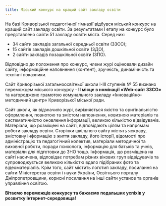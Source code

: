 ```yaml
---
title: Міський конкурс на кращий сайт закладу освіти
---
```


На базі Криворізької педагогічної гімназії відбувся міський конкурс на кращий сайт закладу освіти. За результатами І етапу на конкурс було представлено сайти 51 закладу освіти міста. Серед них:

- 34 сайти закладів загальної середньої освіти (ЗЗСО);
- 15 сайтів закладів дошкільної освіти (ЗДО),
- 2 сайти закладів позашкільної освіти (ЗПО).

Відповідно до положення про конкурс, члени журі оцінювали дизайн сайту, інформаційне наповнення (контент), зручність, динамічність та технічні показники.

Сайт Криворізької загальноосвітньої школи І-ІІІ ступенів № 55 визнано переможцем міського конкурсу - **ІІ місце в номінації «Web-сайт ЗЗСО»** та нагороджено грамотою комунального закладу «Інноваційно-методичний центр» Криворізької міської ради.

Сайт школи, як відзначило журі, вирізняється якістю та оригінальністю оформлення, повнотою та змістом наповнення, новизною матеріалів та систематичністю оновлення інформації, великою кількістю відвідувачів. Матеріали, що розміщені на сайті, відповідають цілям та напрямам роботи закладу освіти. Сторінки шкільного сайту містять яскраву, змістовну інформацію з життя закладу, його історії, відомості про адміністрацію та педагогічний колектив, матеріали методичної та виховної роботи, поради психолога, інформацію для батьків та учнів, матеріали для підготовки до ЗНО тощо. Інформація, що розміщена на сайті насичена, відповідає потребам різних вікових груп відвідувачів та супроводжується великою кількістю вдало підібраних фото та відеоматеріалів. Крім того, сайт містить логотип закладу, посилання на сайти Міністерства освіти і науки України, Освітнього порталу Дніпропетровщини, корисні посилання на інші сайти установ та органів управління освітою.

**Вітаємо переможців конкурсу та бажаємо подальших успіхів у розвитку Інтернет-середовища!**

<slideshow />
